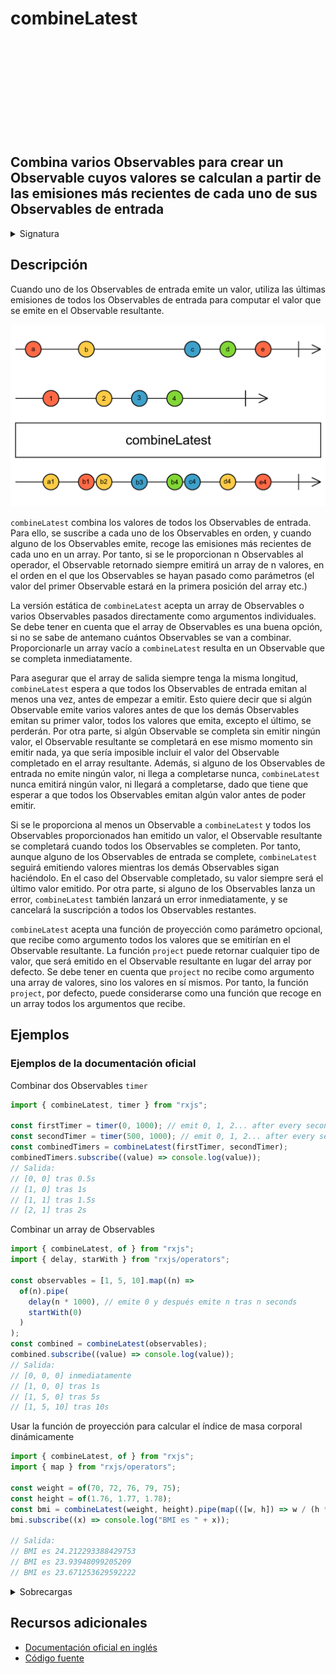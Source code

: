 <div class="page-heading">

# combineLatest

<a target="_blank" href="https://github.com/ReactiveX/rxjs/blob/master/src/internal/operators/combineLatest.ts">
<svg>
  <use xlink:href="/assets/icons/github.svg#github"></use>
</svg>
</a>
</div>

<h2 class="subtitle"> Combina varios Observables para crear un Observable cuyos valores se calculan a partir de las emisiones más recientes de cada uno de sus Observables de entrada
</h2>

<details>
<summary>Signatura</summary>

### Firma

`combineLatest<O extends ObservableInput<any>, R>(...observables: (SchedulerLike | O | ((...values: ObservedValueOf<O>[]) => R))[]): Observable<R>`

### Parámetros

<table>
<tr><td>observables</td><td>Tipo: <code>(SchedulerLike | O | ((...values: ObservedValueOf[]) => R))[]</code>.</td></tr>
</table>

### Retorna

`Observable<R>`: Un Observable de valores proyectados a partir de las emisiones más recientes de cada Observable de entrada, o un array de los de las emisiones más recientes de cada Observable de entrada.

</details>

## Descripción

Cuando uno de los Observables de entrada emite un valor, utiliza las últimas emisiones de todos los Observables de entrada para computar el valor que se emite en el Observable resultante.

<img src="assets/images/marble-diagrams/join-creation/combineLatest.png" alt="Diagrama de canicas del operador combineLatest">

`combineLatest` combina los valores de todos los Observables de entrada. Para ello, se suscribe a cada uno de los Observables en orden, y cuando alguno de los Observables emite, recoge las emisiones más recientes de cada uno en un array. Por tanto, si se le proporcionan n Observables al operador, el Observable retornado siempre emitirá un array de n valores, en el orden en el que los Observables se hayan pasado como parámetros (el valor del primer Observable estará en la primera posición del array etc.)

La versión estática de `combineLatest` acepta un array de Observables o varios Observables pasados directamente como argumentos individuales. Se debe tener en cuenta que el array de Observables es una buena opción, si no se sabe de antemano cuántos Observables se van a combinar. Proporcionarle un array vacío a `combineLatest` resulta en un Observable que se completa inmediatamente.

Para asegurar que el array de salida siempre tenga la misma longitud, `combineLatest` espera a que todos los Observables de entrada emitan al menos una vez, antes de empezar a emitir. Esto quiere decir que si algún Observable emite varios valores antes de que los demás Observables emitan su primer valor, todos los valores que emita, excepto el último, se perderán. Por otra parte, si algún Observable se completa sin emitir ningún valor, el Observable resultante se completará en ese mismo momento sin emitir nada, ya que sería imposible incluir el valor del Observable completado en el array resultante. Además, si alguno de los Observables de entrada no emite ningún valor, ni llega a completarse nunca, `combineLatest` nunca emitirá ningún valor, ni llegará a completarse, dado que tiene que esperar a que todos los Observables emitan algún valor antes de poder emitir.

Si se le proporciona al menos un Observable a `combineLatest` y todos los Observables proporcionados han emitido un valor, el Observable resultante se completará cuando todos los Observables se completen. Por tanto, aunque alguno de los Observables de entrada se complete, `combineLatest` seguirá emitiendo valores mientras los demás Observables sigan haciéndolo. En el caso del Observable completado, su valor siempre será el último valor emitido. Por otra parte, si alguno de los Observables lanza un error, `combineLatest` también lanzará un error inmediatamente, y se cancelará la suscripción a todos los Observables restantes.

`combineLatest` acepta una función de proyección como parámetro opcional, que recibe como argumento todos los valores que se emitirían en el Observable resultante. La función `project` puede retornar cualquier tipo de valor, que será emitido en el Observable resultante en lugar del array por defecto. Se debe tener en cuenta que `project` no recibe como argumento una array de valores, sino los valores en sí mismos. Por tanto, la función `project`, por defecto, puede considerarse como una función que recoge en un array todos los argumentos que recibe.

## Ejemplos

### Ejemplos de la documentación oficial

Combinar dos Observables `timer`

```javascript
import { combineLatest, timer } from "rxjs";

const firstTimer = timer(0, 1000); // emit 0, 1, 2... after every second, starting from now
const secondTimer = timer(500, 1000); // emit 0, 1, 2... after every second, starting 0,5s from now
const combinedTimers = combineLatest(firstTimer, secondTimer);
combinedTimers.subscribe((value) => console.log(value));
// Salida:
// [0, 0] tras 0.5s
// [1, 0] tras 1s
// [1, 1] tras 1.5s
// [2, 1] tras 2s
```

Combinar un array de Observables

```javascript
import { combineLatest, of } from "rxjs";
import { delay, starWith } from "rxjs/operators";

const observables = [1, 5, 10].map((n) =>
  of(n).pipe(
    delay(n * 1000), // emite 0 y después emite n tras n seconds
    startWith(0)
  )
);
const combined = combineLatest(observables);
combined.subscribe((value) => console.log(value));
// Salida:
// [0, 0, 0] inmediatamente
// [1, 0, 0] tras 1s
// [1, 5, 0] tras 5s
// [1, 5, 10] tras 10s
```

Usar la función de proyección para calcular el índice de masa corporal dinámicamente

```javascript
import { combineLatest, of } from "rxjs";
import { map } from "rxjs/operators";

const weight = of(70, 72, 76, 79, 75);
const height = of(1.76, 1.77, 1.78);
const bmi = combineLatest(weight, height).pipe(map(([w, h]) => w / (h * h)));
bmi.subscribe((x) => console.log("BMI es " + x));

// Salida:
// BMI es 24.212293388429753
// BMI es 23.93948099205209
// BMI es 23.671253629592222
```

<details>
<summary>Sobrecargas</summary>
<div class="overload-container">

<div class="overload-section">

### Firma

`combineLatest(sources: [O1], resultSelector: (v1: ObservedValueOf<O1>) => R, scheduler?: SchedulerLike): Observable<R>`

### Parámetros

<table>
<tr><td>sources</td><td>Tipo: <code>[O1]</code>.</td></tr>
<tr><td>resultSelector</td><td>Tipo: <code>(v1: ObservedValueOf) => R</code>.</td></tr>
<tr><td>scheduler</td><td>Opcional. El valor por defecto es <code>undefined</code>.
Tipo: <code>SchedulerLike</code>.</td></tr>
</table>

### Retorna

`Observable<R>`

</div>

<div class="overload-section">

### Firma

`combineLatest(sources: [O1, O2], resultSelector: (v1: ObservedValueOf<O1>, v2: ObservedValueOf<O2>) => R, scheduler?: SchedulerLike): Observable<R>`

### Parámetros

<table>
<tr><td>sources</td><td>Tipo: <code>[O1, O2]</code>.</td></tr>
<tr><td>resultSelector</td><td>Tipo: <code>(v1: ObservedValueOf, v2: ObservedValueOf) => R</code>.</td></tr>
<tr><td>scheduler</td><td>Opcional. El valor por defecto es <code>undefined</code>.
Tipo: <code>SchedulerLike</code>.</td></tr>
</table>

### Retorna

`Observable<R>`

</div>

<div class="overload-section">

### Firma

`combineLatest(sources: [O1, O2, O3], resultSelector: (v1: ObservedValueOf<O1>, v2: ObservedValueOf<O2>, v3: ObservedValueOf<O3>) => R, scheduler?: SchedulerLike): Observable<R>`

### Parámetros

<table>
<tr><td>sources</td><td>Tipo: <code>[O1, O2, O3]</code>.</td></tr>
<tr><td>resultSelector</td><td>Tipo: <code>(v1: ObservedValueOf, v2: ObservedValueOf, v3: ObservedValueOf) => R</code>.</td></tr>
<tr><td>scheduler</td><td>Opcional. El valor por defecto es <code>undefined</code>.
Tipo: <code>SchedulerLike</code>.</td></tr>
</table>

### Retorna

`Observable<R>`

</div>

<div class="overload-section">

### Firma

`combineLatest(sources: [O1, O2, O3, O4], resultSelector: (v1: ObservedValueOf<O1>, v2: ObservedValueOf<O2>, v3: ObservedValueOf<O3>, v4: ObservedValueOf<O4>) => R, scheduler?: SchedulerLike): Observable<R>`

### Parámetros

<table>
<tr><td>sources</td><td>Tipo: <code>[O1, O2, O3, O4]</code>.</td></tr>
<tr><td>resultSelector</td><td>Tipo: <code>(v1: ObservedValueOf, v2: ObservedValueOf, v3: ObservedValueOf, v4: ObservedValueOf) => R</code>.</td></tr>
<tr><td>scheduler</td><td>Opcional. El valor por defecto es <code>undefined</code>.
Tipo: <code>SchedulerLike</code>.</td></tr>
</table>

### Retorna

`Observable<R>`

</div>

<div class="overload-section">

### Firma

`combineLatest(sources: [O1, O2, O3, O4, O5], resultSelector: (v1: ObservedValueOf<O1>, v2: ObservedValueOf<O2>, v3: ObservedValueOf<O3>, v4: ObservedValueOf<O4>, v5: ObservedValueOf<O5>) => R, scheduler?: SchedulerLike): Observable<R>`

### Parámetros

<table>
<tr><td>sources</td><td>Tipo: <code>[O1, O2, O3, O4, O5]</code>.</td></tr>
<tr><td>resultSelector</td><td>Tipo: <code>(v1: ObservedValueOf, v2: ObservedValueOf, v3: ObservedValueOf, v4: ObservedValueOf, v5: ObservedValueOf) => R</code>.</td></tr>
<tr><td>scheduler</td><td>Opcional. El valor por defecto es <code>undefined</code>.
Tipo: <code>SchedulerLike</code>.</td></tr>
</table>

### Retorna

`Observable<R>`

</div>

<div class="overload-section">

### Firma

`combineLatest(sources: [O1, O2, O3, O4, O5, O6], resultSelector: (v1: ObservedValueOf<O1>, v2: ObservedValueOf<O2>, v3: ObservedValueOf<O3>, v4: ObservedValueOf<O4>, v5: ObservedValueOf<O5>, v6: ObservedValueOf<O6>) => R, scheduler?: SchedulerLike): Observable<R>`

### Parámetros

<table>
<tr><td>sources</td><td>Tipo: <code>[O1, O2, O3, O4, O5, O6]</code>.</td></tr>
<tr><td>resultSelector</td><td>Tipo: <code>(v1: ObservedValueOf, v2: ObservedValueOf, v3: ObservedValueOf, v4: ObservedValueOf, v5: ObservedValueOf, v6:</code> ObservedValueOf) => R.</td></tr>
<tr><td>scheduler</td><td>Opcional. El valor por defecto es <code>undefined</code>.
Tipo: <code>SchedulerLike</code>.</td></tr>
</table>

### Retorna

`Observable<R>`

</div>

<div class="overload-section">

### Firma

`combineLatest(sources: O[], resultSelector: (...args: ObservedValueOf<O>[]) => R, scheduler?: SchedulerLike): Observable<R>`

### Parámetros

<table>
<tr><td>sources</td><td>Tipo: <code>O[]</code>.</td></tr>
<tr><td>resultSelector</td><td>Tipo: <code>(...args: ObservedValueOf[]) => R</code>.</td></tr>
<tr><td>scheduler</td><td>Opcional. El valor por defecto es <code>undefined</code>.
Tipo: <code>SchedulerLike</code>.</td></tr>
</table>

### Retorna

`Observable<R>`

</div>

<div class="overload-section">

### Firma

`combineLatest(v1: O1, resultSelector: (v1: ObservedValueOf<O1>) => R, scheduler?: SchedulerLike): Observable<R>`

### Parámetros

<table>
<tr><td>v1</td><td>Tipo: <code>O1</code>.</td></tr>
<tr><td>resultSelector</td><td>Tipo: <code>(v1: ObservedValueOf) => R</code>.</td></tr>
<tr><td>scheduler</td><td>Opcional. El valor por defecto es <code>undefined</code>.
Tipo: <code>SchedulerLike</code>.</td></tr>
</table>

### Retorna

`Observable<R>`

</div>

<div class="overload-section">

### Firma

combineLatest(v1: O1, v2: O2, resultSelector: (v1: ObservedValueOf<O1>, v2: ObservedValueOf<O2>) => R, scheduler?: `SchedulerLike): Observable<R>`

### Parámetros

<table>
<tr><td>v1</td><td>Tipo: <code>O1</code>.</td></tr>
<tr><td>v2</td><td>Tipo: <code>O2</code>.</td></tr>
<tr><td>resultSelector</td><td>Tipo: <code>(v1: ObservedValueOf, v2: ObservedValueOf) => R</code>.</td></tr>
<tr><td>scheduler</td><td>Opcional. El valor por defecto es <code>undefined</code>.
Tipo: <code>SchedulerLike</code>.</td></tr>
</table>

### Retorna

`Observable<R>`

</div>

<div class="overload-section">

### Firma

`combineLatest(v1: O1, v2: O2, v3: O3, resultSelector: (v1: ObservedValueOf<O1>, v2: ObservedValueOf<O2>, v3: ObservedValueOf<O3>) => R, scheduler?: SchedulerLike): Observable<R>`

### Parámetros

<table>
<tr><td>v1</td><td>Tipo: <code>O1</code>.</td></tr>
<tr><td>v2</td><td>Tipo: <code>O2</code>.</td></tr>
<tr><td>v3</td><td>Tipo: <code>O3</code>.</td></tr>
<tr><td>resultSelector</td><td>Tipo: <code>(v1: ObservedValueOf, v2: ObservedValueOf, v3: ObservedValueOf) => R</code>.</td></tr>
<tr><td>scheduler</td><td>Opcional. El valor por defecto es <code>undefined</code>.
Tipo: <code>SchedulerLike</code>.</td></tr>
</table>

### Retorna

`Observable<R>`

</div>

<div class="overload-section">

### Firma

`combineLatest(v1: O1, v2: O2, v3: O3, v4: O4, resultSelector: (v1: ObservedValueOf<O1>, v2: ObservedValueOf<O2>, v3: ObservedValueOf<O3>, v4: ObservedValueOf<O4>) => R, scheduler?: SchedulerLike): Observable<R>`

### Parámetros

<table>
<tr><td>v1</td><td>Tipo: <code>O1</code>.</td></tr>
<tr><td>v2</td><td>Tipo: <code>O2</code>.</td></tr>
<tr><td>v3</td><td>Tipo: <code>O3</code>.</td></tr>
<tr><td>v4</td><td>Tipo: <code>O4</code>.</td></tr>
<tr><td>resultSelector</td><td>Tipo: <code>(v1: ObservedValueOf, v2: ObservedValueOf, v3: ObservedValueOf, v4: ObservedValueOf) => R</code>.</td></tr>
<tr><td>scheduler</td><td>Opcional. El valor por defecto es <code>undefined</code>.
Tipo: <code>SchedulerLike</code>.</td></tr>
</table>

### Retorna

`Observable<R>`

</div>

<div class="overload-section">

### Firma

`combineLatest(v1: O1, v2: O2, v3: O3, v4: O4, v5: O5, resultSelector: (v1: ObservedValueOf<O1>, v2: ObservedValueOf<O2>, v3: ObservedValueOf<O3>, v4: ObservedValueOf<O4>, v5: ObservedValueOf<O5>) => R, scheduler?: SchedulerLike): Observable<R>`

### Parámetros

<table>
<tr><td>v1</td><td>Tipo: <code>O1</code>.</td></tr>
<tr><td>v2</td><td>Tipo: <code>O2</code>.</td></tr>
<tr><td>v3</td><td>Tipo: <code>O3</code>.</td></tr>
<tr><td>v4</td><td>Tipo: <code>O4</code>.</td></tr>
<tr><td>v5</td><td>Tipo: <code>O5</code>.</td></tr>
<tr><td>resultSelector</td><td>Tipo: <code>(v1: ObservedValueOf, v2: ObservedValueOf, v3: ObservedValueOf, v4: ObservedValueOf, v5: ObservedValueOf) => R</code>.</td></tr>
<tr><td>scheduler</td><td>Opcional. El valor por defecto es <code>undefined</code>.
Tipo: <code>SchedulerLike</code>.</td></tr>
</table>

### Retorna

`Observable<R>`

</div>

<div class="overload-section">

### Firma

`combineLatest(v1: O1, v2: O2, v3: O3, v4: O4, v5: O5, v6: O6, resultSelector: (v1: ObservedValueOf<O1>, v2: ObservedValueOf<O2>, v3: ObservedValueOf<O3>, v4: ObservedValueOf<O4>, v5: ObservedValueOf<O5>, v6: ObservedValueOf<O6>) => R, scheduler?: SchedulerLike): Observable<R>`

### Parámetros

<table>
<tr><td>v1</td><td>Tipo: <code>O1</code>.</td></tr>
<tr><td>v2</td><td>Tipo: <code>O2</code>.</td></tr>
<tr><td>v3</td><td>Tipo: <code>O3</code>.</td></tr>
<tr><td>v4</td><td>Tipo: <code>O4</code>.</td></tr>
<tr><td>v5</td><td>Tipo: <code>O5</code>.</td></tr>
<tr><td>v6</td><td>Tipo: <code>O6</code>.</td></tr>
<tr><td>resultSelector</td><td>Tipo: <code>(v1: ObservedValueOf, v2: ObservedValueOf, v3: ObservedValueOf, v4: ObservedValueOf, v5: ObservedValueOf, v6:</code> ObservedValueOf) => R.</td></tr>
<tr><td>scheduler</td><td>Opcional. El valor por defecto es <code>undefined</code>.
Tipo: <code>SchedulerLike</code>.</td></tr>
</table>

### Retorna

`Observable<R>`

</div>

<div class="overload-section">

### Firma

`combineLatest(sources: [O1], scheduler: SchedulerLike): Observable<[ObservedValueOf<O1>]>`

### Parámetros

<table>
<tr><td>sources</td><td>Tipo: <code>[O1]</code>.</td></tr>
<tr><td>scheduler</td><td>Tipo: <code>SchedulerLike</code>.
</td></tr>
</table>

### Retorna

`Observable<[ObservedValueOf<O1>]>`

</div>

<div class="overload-section">

### Firma

`combineLatest(sources: [O1, O2], scheduler: SchedulerLike): Observable<[ObservedValueOf<O1>, ObservedValueOf<O2>]>`

### Parámetros

<table>
<tr><td>sources</td><td>Tipo: <code>[O1, O2]</code>.</td></tr>
<tr><td>scheduler</td><td>Tipo: <code>SchedulerLike</code>.
</td></tr>
</table>

### Retorna

`Observable<[ObservedValueOf<O1>, ObservedValueOf<O2>]>`

</div>

<div class="overload-section">

### Firma

`combineLatest(sources: [O1, O2, O3], scheduler: SchedulerLike): Observable<[ObservedValueOf<O1>, ObservedValueOf<O2>, ObservedValueOf<O3>]>`

### Parámetros

<table>
<tr><td>sources</td><td>Tipo: <code>[O1, O2, O3]</code>.</td></tr>
<tr><td>scheduler</td><td>Tipo: <code>SchedulerLike</code>.
</td></tr>
</table>

### Retorna

`Observable<[ObservedValueOf<O1>, ObservedValueOf<O2>, ObservedValueOf<O3>]>`

</div>

<div class="overload-section">

### Firma

`combineLatest(sources: [O1, O2, O3, O4], scheduler: SchedulerLike): Observable<[ObservedValueOf<O1>, ObservedValueOf<O2>, ObservedValueOf<O3>, ObservedValueOf<O4>]>`

### Parámetros

<table>
<tr><td>sources</td><td>Tipo: <code>[O1, O2, O3, O4]</code>.</td></tr>
<tr><td>scheduler</td><td>Tipo: <code>SchedulerLike</code>.
</td></tr>
</table>

### Retorna

`Observable<[ObservedValueOf<O1>, ObservedValueOf<O2>, ObservedValueOf<O3>, ObservedValueOf<O4>]>`

</div>

<div class="overload-section">

### Firma

`combineLatest(sources: [O1, O2, O3, O4, O5], scheduler: SchedulerLike): Observable<[ObservedValueOf<O1>, ObservedValueOf<O2>, ObservedValueOf<O3>, ObservedValueOf<O4>, ObservedValueOf<O5>]>`

### Parámetros

<table>
<tr><td>sources</td><td>Tipo: <code>[O1, O2, O3, O4, O5]</code>.</td></tr>
<tr><td>scheduler</td><td>Tipo: <code>SchedulerLike</code>.
</td></tr>
</table>

### Retorna

`Observable<[ObservedValueOf<O1>, ObservedValueOf<O2>, ObservedValueOf<O3>, ObservedValueOf<O4>, ObservedValueOf<O5>]>`

</div>

<div class="overload-section">

### Firma

`combineLatest(sources: [O1, O2, O3, O4, O5, O6], scheduler: SchedulerLike): Observable<[ObservedValueOf<O1>, ObservedValueOf<O2>, ObservedValueOf<O3>, ObservedValueOf<O4>, ObservedValueOf<O5>, ObservedValueOf<O6>]>`

### Parámetros

<table>
<tr><td>sources</td><td>Tipo: <code>[O1, O2, O3, O4, O5, O6]</code>.</td></tr>
<tr><td>scheduler</td><td>Tipo: <code>SchedulerLike</code>.
</td></tr>
</table>

### Retorna

`Observable<[ObservedValueOf<O1>, ObservedValueOf<O2>, ObservedValueOf<O3>, ObservedValueOf<O4>, ObservedValueOf<O5>, ObservedValueOf<O6>]>`

</div>

<div class="overload-section">

### Firma

`combineLatest(sources: O[], scheduler: SchedulerLike): Observable<ObservedValueOf<O>[]>`

### Parámetros

<table>
<tr><td>sources</td><td>Tipo: <code>O[]</code>.</td></tr>
<tr><td>scheduler</td><td>Tipo: <code>SchedulerLike</code>.
</td></tr>
</table>

### Retorna

`Observable<ObservedValueOf<O>[]>`

</div>

<div class="overload-section">

### Firma

`combineLatest(sources: [O1]): Observable<[ObservedValueOf<O1>]>`

### Parámetros

<table>
<tr><td>sources</td><td>Tipo: <code>[O1]</code>.</td></tr>
<tr><td></td><td>`Observable<[ObservedValueOf<O1>]>`
</td></tr>
</table>

### Retorna

`combineLatest(sources: [O1, O2]): Observable<[ObservedValueOf<O1>, ObservedValueOf<O2>]>`

</div>

<div class="overload-section">

### Firma

### Parámetros

<table>
<tr><td>sources</td><td>Tipo: <code>[O1, O2]</code>.</td></tr>
<tr><td></td><td>`Observable<[ObservedValueOf<O1>, ObservedValueOf<O2>]>`
</td></tr>

</table>

### Retorna

`combineLatest(sources: [O1, O2, O3]): Observable<[ObservedValueOf<O1>, ObservedValueOf<O2>, ObservedValueOf<O3>]>`

</div>

<div class="overload-section">

### Firma

### Parámetros

<table>
<tr><td>sources</td><td>Tipo: <code>[O1, O2, O3]</code>.</td></tr>
<tr><td></td><td>`Observable<[ObservedValueOf<O1>, ObservedValueOf<O2>, ObservedValueOf<O3>]>`
</td></tr>
</table>

### Retorna

`combineLatest(sources: [O1, O2, O3, O4]): Observable<[ObservedValueOf<O1>, ObservedValueOf<O2>, ObservedValueOf<O3>, ObservedValueOf<O4>]>`

</div>

<div class="overload-section">

### Firma

### Parámetros

<table>
<tr><td>sources</td><td>Tipo: <code>[O1, O2, O3, O4]</code>.</td></tr>
<tr><td></td><td>`Observable<[ObservedValueOf<O1>, ObservedValueOf<O2>, ObservedValueOf<O3>, ObservedValueOf<O4>]>`
</td></tr>
</table>

### Retorna

`combineLatest(sources: [O1, O2, O3, O4, O5]): Observable<[ObservedValueOf<O1>, ObservedValueOf<O2>, ObservedValueOf<O3>, ObservedValueOf<O4>,

</div>

<div class="overload-section">

### FirmaObservedValueOf<O5>]>`

### Parámetros

<table>
<tr><td>sources</td><td>Tipo: <code>[O1, O2, O3, O4, O5]</code>.</td></tr>
<tr><td></td><td>`Observable<[ObservedValueOf<O1>, ObservedValueOf<O2>, ObservedValueOf<O3>, ObservedValueOf<O4>, ObservedValueOf<O5>]>`
</td></tr>
</table>

### Retorna

`combineLatest(sources: [O1, O2, O3, O4, O5, O6]): Observable<[ObservedValueOf<O1>, ObservedValueOf<O2>, ObservedValueOf<O3>, ObservedValueOf<O4>,

</div>

<div class="overload-section">

### FirmaObservedValueOf<O5>, ObservedValueOf<O6>]>`

### Parámetros

<table>
<tr><td>sources</td><td>Tipo: <code>[O1, O2, O3, O4, O5, O6]</code>.</td></tr>
<tr><td></td><td>`Observable<[ObservedValueOf<O1>, ObservedValueOf<O2>, ObservedValueOf<O3>, ObservedValueOf<O4>, ObservedValueOf<O5>, `ObservedValueOf<O6>]></td></tr>
</table>

### Retorna

`combineLatest(sources: O[]): Observable<ObservedValueOf<O>[]>`

</div>

<div class="overload-section">

### Firma

### Parámetros

<table>
<tr><td>sources</td><td>Tipo: <code>O[]</code>.</td></tr>
<tr><td></td><td>`Observable<ObservedValueOf<O>[]>`
</td></tr>
</table>

### Retorna

`combineLatest(v1: O1, scheduler?: SchedulerLike): Observable<[ObservedValueOf<O1>]>`

</div>

<div class="overload-section">

### Firma

### Parámetros

<table>
<tr><td>v1</td><td>Tipo: <code>O1</code>.</td></tr>
<tr><td></td><td></td></tr>
<tr><td>scheduler</td><td>Opcional. El valor por defecto es <code>undefined</code>.
Tipo: <code>SchedulerLike</code>.</td></tr>
</table>

### Retorna

`Observable<[ObservedValueOf<O1>]>`

</div>

<div class="overload-section">

### Firma

`combineLatest(v1: O1, v2: O2, scheduler?: SchedulerLike): Observable<[ObservedValueOf<O1>, ObservedValueOf<O2>]>`

### Parámetros

<table>
<tr><td>v1</td><td>Tipo: <code>O1</code>.</td></tr>
<tr><td>v2</td><td>Tipo: <code>O2</code>.</td></tr>
<tr><td>scheduler</td><td>Opcional. El valor por defecto es <code>undefined</code>.
Tipo: <code>SchedulerLike</code>.</td></tr>
</table>

### Retorna

`Observable<[ObservedValueOf<O1>, ObservedValueOf<O2>]>`

</div>

<div class="overload-section">

### Firma

`combineLatest(v1: O1, v2: O2, v3: O3, scheduler?: SchedulerLike): Observable<[ObservedValueOf<O1>, ObservedValueOf<O2>, ObservedValueOf<O3>]>`

### Parámetros

<table>
<tr><td>v1</td><td>Tipo: <code>O1</code>.</td></tr>
<tr><td>v2</td><td>Tipo: <code>O2</code>.</td></tr>
<tr><td>v3</td><td>Tipo: <code>O3</code>.</td></tr>
<tr><td>scheduler</td><td>Opcional. El valor por defecto es <code>undefined</code>.
Tipo: <code>SchedulerLike</code>.</td></tr>
</table>

### Retorna

`Observable<[ObservedValueOf<O1>, ObservedValueOf<O2>, ObservedValueOf<O3>]>`

</div>

<div class="overload-section">

### Firma

`combineLatest(v1: O1, v2: O2, v3: O3, v4: O4, scheduler?: SchedulerLike): Observable<[ObservedValueOf<O1>, ObservedValueOf<O2>, ObservedValueOf<O3>, ObservedValueOf<O4>]>`

### Parámetros

<table>
<tr><td>v1</td><td>Tipo: <code>O1</code>.</td></tr>
<tr><td>v2</td><td>Tipo: <code>O2</code>.</td></tr>
<tr><td>v3</td><td>Tipo: <code>O3</code>.</td></tr>
<tr><td>v4</td><td>Tipo: <code>O4</code>.</td></tr>
<tr><td>scheduler</td><td>Opcional. El valor por defecto es <code>undefined</code>.
Tipo: <code>SchedulerLike</code>.</td></tr>
</table>

### Retorna

`Observable<[ObservedValueOf<O1>, ObservedValueOf<O2>, ObservedValueOf<O3>, ObservedValueOf<O4>]>`

</div>

<div class="overload-section">

### Firma

`combineLatest(v1: O1, v2: O2, v3: O3, v4: O4, v5: O5, scheduler?: SchedulerLike): Observable<[ObservedValueOf<O1>, ObservedValueOf<O2>, ObservedValueOf<O3>, ObservedValueOf<O4>, ObservedValueOf<O5>]>`

### Parámetros

<table>
<tr><td>v1</td><td>Tipo: <code>O1</code>.</td></tr>
<tr><td>v2</td><td>Tipo: <code>O2</code>.</td></tr>
<tr><td>v3</td><td>Tipo: <code>O3</code>.</td></tr>
<tr><td>v4</td><td>Tipo: <code>O4</code>.</td></tr>
<tr><td>v5</td><td>Tipo: <code>O5</code>.</td></tr>
<tr><td>scheduler</td><td>Opcional. El valor por defecto es <code>undefined</code>.
Tipo: <code>SchedulerLike</code>.</td></tr>
</table>

### Retorna

`Observable<[ObservedValueOf<O1>, ObservedValueOf<O2>, ObservedValueOf<O3>, ObservedValueOf<O4>, ObservedValueOf<O5>]>`

</div>

<div class="overload-section">

### Firma

`combineLatest(v1: O1, v2: O2, v3: O3, v4: O4, v5: O5, v6: O6, scheduler?: SchedulerLike): Observable<[ObservedValueOf<O1>, ObservedValueOf<O2>, ObservedValueOf<O3>, ObservedValueOf<O4>, ObservedValueOf<O5>, ObservedValueOf<O6>]>`

### Parámetros

<table>
<tr><td>v1</td><td>Tipo: <code>O1</code>.</td></tr>
<tr><td>v2</td><td>Tipo: <code>O2</code>.</td></tr>
<tr><td>v3</td><td>Tipo: <code>O3</code>.</td></tr>
<tr><td>v4</td><td>Tipo: <code>O4</code>.</td></tr>
<tr><td>v5</td><td>Tipo: <code>O5</code>.</td></tr>
<tr><td>v6</td><td>Tipo: <code>O6</code>.</td></tr>
<tr><td>scheduler</td><td>Opcional. El valor por defecto es <code>undefined</code>.
Tipo: <code>SchedulerLike</code>.</td></tr>
</table>

### Retorna

`Observable<[ObservedValueOf<O1>, ObservedValueOf<O2>, ObservedValueOf<O3>, ObservedValueOf<O4>, ObservedValueOf<O5>, ObservedValueOf<O6>]>`

</div>

<div class="overload-section">

### Firma

`combineLatest(...observables: O[]): Observable<any[]>`

### Parámetros

<table>
<tr><td>observables</td><td>Tipo: <code>O[]</code>.</td></tr>
</table>

### Retorna

`Observable<any[]>`

</div>

<div class="overload-section">

### Firma

`combineLatest(...observables: any[]): Observable<R>`

### Parámetros

<table>
<tr><td>observables</td><td>Tipo: <code>any[]</code>.</td></tr>
</table>

### Retorna

`Observable<R>`

</div>

<div class="overload-section">

### Firma

`combineLatest(array: O[], resultSelector: (...values: ObservedValueOf<O>[]) => R, scheduler?: SchedulerLike): Observable<R>`

### Parámetros

<table>
<tr><td>array</td><td>Tipo: <code>O[]</code>.</td></tr>
<tr><td>resultSelector</td>Tipo: <code>(...values: ObservedValueOf[]) => R</code>.<td></td></tr>
<tr><td>scheduler</td><td>Opcional. El valor por defecto es <code>undefined</code>.
Tipo: <code>SchedulerLike</code>.</td></tr>
</table>

### Retorna

`Observable<R>`

</div>

<div class="overload-section">

### Firma

`combineLatest(...observables: (SchedulerLike | O)[]): Observable<any[]>`

### Parámetros

<table>
<tr><td>observables</td><td>Tipo: <code>(SchedulerLike | O)[]</code>.</td></tr>
</table>

### Retorna

`Observable<any[]>`

</div>

<div class="overload-section">

### Firma

`combineLatest(...observables: (SchedulerLike | O | ((...values: ObservedValueOf<O>[]) => R))[]): Observable<R>`

### Parámetros

<table>
<tr><td>observables</td><td>Tipo: <code>(SchedulerLike | O | ((...values: ObservedValueOf[]) => R))[]</code>.</td></tr>
</table>

### Retorna

`Observable<R>`

</div>

<div class="overload-section">

### Firma

`combineLatest(...observables: any[]): Observable<R>`

### Parámetros

<table>
<tr><td>observables</td><td>Tipo: <code>any[]</code>.</td></tr>
</table>

### Retorna

`Observable<R>`

</div>

</div>
</details>

## Recursos adicionales

- [Documentación oficial en inglés](https://rxjs.dev/api/index/function/combineLatest)
- [Código fuente](https://github.com/ReactiveX/rxjs/blob/master/src/internal/observable/combineLatest.ts)
